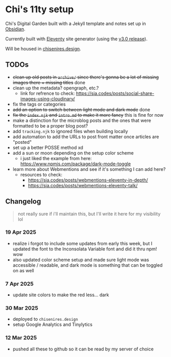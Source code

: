 # Chi's 11ty setup

Chi's Digital Garden built with a Jekyll template and notes set up in [Obsidian](https://obsidian.md).

Currently built with [Eleventy](https://www.11ty.dev/) site generator (using the [v3.0 release](https://github.com/11ty/eleventy/releases/tag/v3.0.0)).

Will be housed in [chisenires.design](https://chisenires.design).

## TODOs

- ~~clean up old posts in `archive/` since there's gonna be a lot of missing images there + missing titles~~ done
- clean up the metadata? opengraph, etc.?
  - link for refrence to check: https://sia.codes/posts/social-share-images-using-cloudinary/
- fix the tags or categories
- ~~add an option to switch between light mode and dark mode~~ done
- ~~fix the `index.njk` and `intro.md` to make it more fancy~~ this is fine for now
- make a distinction for the microblog posts and the ones that were formatted to be a proper blog post?
- add `tracking.njk` to ignored files when building locally
- add automation to add the URLs to post front matter once articles are "posted"
- set up a better POSSE method xd
- add a sun or moon depending on the setup color scheme
  - i just liked the example from here: https://www.npmjs.com/package/dark-mode-toggle
- learn more about Webmentions and see if it's something I can add here?
  - resources to check:
    - https://sia.codes/posts/webmentions-eleventy-in-depth/
    - https://sia.codes/posts/webmentions-eleventy-talk/

## Changelog

> not really sure if i'll maintain this, but I'll write it here for my visibility lol
### 19 Apr 2025
- realize i forgot to include some updates from early this week, but I updated the font to the Inconsolata Variable font and did it thru npm! wow
- also updated color scheme setup and made sure light mode was accessible / readable, and dark mode is something that can be toggled on as well

### 7 Apr 2025
- update site colors to make the red less... dark

### 30 Mar 2025
- deployed to `chisenires.design`
- setup Google Analytics and Tinylytics

### 12 Mar 2025
- pushed all these to github so it can be read by my server of choice
